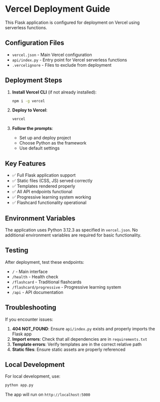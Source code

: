 # Vercel Deployment Guide

This Flask application is configured for deployment on Vercel using serverless functions.

## Configuration Files

- `vercel.json` - Main Vercel configuration
- `api/index.py` - Entry point for Vercel serverless functions
- `.vercelignore` - Files to exclude from deployment

## Deployment Steps

1. **Install Vercel CLI** (if not already installed):
   ```bash
   npm i -g vercel
   ```

2. **Deploy to Vercel**:
   ```bash
   vercel
   ```

3. **Follow the prompts**:
   - Set up and deploy project
   - Choose Python as the framework
   - Use default settings

## Key Features

- ✅ Full Flask application support
- ✅ Static files (CSS, JS) served correctly
- ✅ Templates rendered properly
- ✅ All API endpoints functional
- ✅ Progressive learning system working
- ✅ Flashcard functionality operational

## Environment Variables

The application uses Python 3.12.3 as specified in `vercel.json`. No additional environment variables are required for basic functionality.

## Testing

After deployment, test these endpoints:
- `/` - Main interface
- `/health` - Health check
- `/flashcard` - Traditional flashcards
- `/flashcard/progressive` - Progressive learning system
- `/api` - API documentation

## Troubleshooting

If you encounter issues:

1. **404 NOT_FOUND**: Ensure `api/index.py` exists and properly imports the Flask app
2. **Import errors**: Check that all dependencies are in `requirements.txt`
3. **Template errors**: Verify templates are in the correct relative path
4. **Static files**: Ensure static assets are properly referenced

## Local Development

For local development, use:
```bash
python app.py
```

The app will run on `http://localhost:5000`